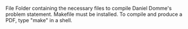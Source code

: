 File Folder containing the necessary files to compile Daniel
Domme's problem statement. Makefile must be installed.
To compile and produce a PDF, type "make" in a shell.